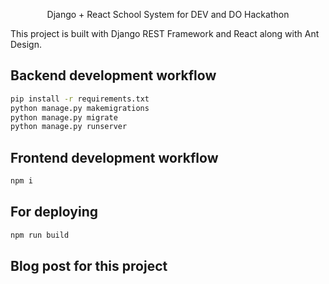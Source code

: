 <p align="center">
  Django + React School System for DEV and DO Hackathon
</p>

This project is built with Django REST Framework and React along with Ant Design.

## Backend development workflow

```bash
pip install -r requirements.txt
python manage.py makemigrations
python manage.py migrate
python manage.py runserver
```

## Frontend development workflow

```bash
npm i
```

## For deploying

```bash
npm run build
```

## Blog post for this project

